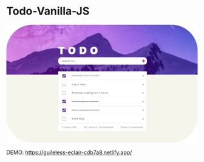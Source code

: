 # Todo-Vanilla-JS
![alt text](https://github.com/navdeepjaswal/Todo-Vanilla-JS/blob/main/todo.png)


DEMO: https://guileless-eclair-cdb7a8.netlify.app/
